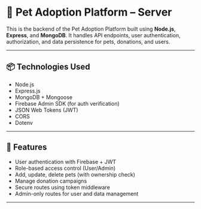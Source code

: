 # 🐶 Pet Adoption Platform – Server

This is the backend of the Pet Adoption Platform built using **Node.js**, **Express**, and **MongoDB**. It handles API endpoints, user authentication, authorization, and data persistence for pets, donations, and users.

---

## 📦 Technologies Used

- Node.js
- Express.js
- MongoDB + Mongoose
- Firebase Admin SDK (for auth verification)
- JSON Web Tokens (JWT)
- CORS
- Dotenv

---

## 🔧 Features

- User authentication with Firebase + JWT
- Role-based access control (User/Admin)
- Add, update, delete pets (with ownership check)
- Manage donation campaigns
- Secure routes using token middleware
- Admin-only routes for user and data management

---


